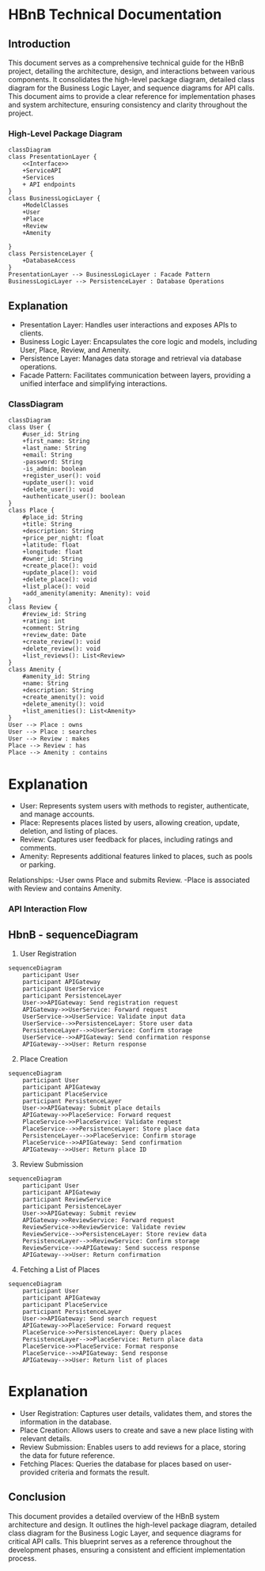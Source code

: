 # HBnB Technical Documentation

## Introduction

This document serves as a comprehensive technical guide for the HBnB project, detailing the architecture, design, and interactions between various components. It consolidates the high-level package diagram, detailed class diagram for the Business Logic Layer, and sequence diagrams for API calls. This document aims to provide a clear reference for implementation phases and system architecture, ensuring consistency and clarity throughout the project.

### High-Level Package Diagram

```mermaid
classDiagram
class PresentationLayer {
    <<Interface>>
    +ServiceAPI
    +Services
    + API endpoints
}
class BusinessLogicLayer {
    +ModelClasses
    +User
    +Place
    +Review
    +Amenity

}
class PersistenceLayer {
    +DatabaseAccess
}
PresentationLayer --> BusinessLogicLayer : Facade Pattern
BusinessLogicLayer --> PersistenceLayer : Database Operations
```

## Explanation

- Presentation Layer: Handles user interactions and exposes APIs to clients.
- Business Logic Layer: Encapsulates the core logic and models, including User, Place, Review, and Amenity.
- Persistence Layer: Manages data storage and retrieval via database operations.
- Facade Pattern: Facilitates communication between layers, providing a unified interface and simplifying interactions.

### ClassDiagram

```mermaid
classDiagram
class User {
    #user_id: String
    +first_name: String
    +last_name: String
    +email: String
    -password: String
    -is_admin: boolean
    +register_user(): void
    +update_user(): void
    +delete_user(): void
    +authenticate_user(): boolean
}
class Place {
    #place_id: String
    +title: String
    +description: String
    +price_per_night: float
    +latitude: float
    +longitude: float
    #owner_id: String
    +create_place(): void
    +update_place(): void
    +delete_place(): void
    +list_place(): void
    +add_amenity(amenity: Amenity): void
}
class Review {
    #review_id: String
    +rating: int
    +comment: String
    +review_date: Date
    +create_review(): void
    +delete_review(): void
    +list_reviews(): List<Review>
}
class Amenity {
    #amenity_id: String
    +name: String
    +description: String
    +create_amenity(): void
    +delete_amenity(): void
    +list_amenities(): List<Amenity>
}
User --> Place : owns
User --> Place : searches
User --> Review : makes
Place --> Review : has
Place --> Amenity : contains
```

# Explanation

- User: Represents system users with methods to register, authenticate, and manage accounts.
- Place: Represents places listed by users, allowing creation, update, deletion, and listing of places.
- Review: Captures user feedback for places, including ratings and comments.
- Amenity: Represents additional features linked to places, such as pools or parking.

Relationships:
-User owns Place and submits Review.
-Place is associated with Review and contains Amenity.

### API Interaction Flow
## HbnB - sequenceDiagram

1. User Registration
```mermaid
sequenceDiagram
    participant User
    participant APIGateway
    participant UserService
    participant PersistenceLayer
    User->>APIGateway: Send registration request
    APIGateway->>UserService: Forward request
    UserService->>UserService: Validate input data
    UserService-->>PersistenceLayer: Store user data
    PersistenceLayer-->>UserService: Confirm storage
    UserService-->>APIGateway: Send confirmation response
    APIGateway-->>User: Return response
```

2. Place Creation
```mermaid
sequenceDiagram
    participant User
    participant APIGateway
    participant PlaceService
    participant PersistenceLayer
    User->>APIGateway: Submit place details
    APIGateway->>PlaceService: Forward request
    PlaceService->>PlaceService: Validate request
    PlaceService-->>PersistenceLayer: Store place data
    PersistenceLayer-->>PlaceService: Confirm storage
    PlaceService-->>APIGateway: Send confirmation
    APIGateway-->>User: Return place ID
```

3. Review Submission
```mermaid
sequenceDiagram
    participant User
    participant APIGateway
    participant ReviewService
    participant PersistenceLayer
    User->>APIGateway: Submit review
    APIGateway->>ReviewService: Forward request
    ReviewService->>ReviewService: Validate review
    ReviewService-->>PersistenceLayer: Store review data
    PersistenceLayer-->>ReviewService: Confirm storage
    ReviewService-->>APIGateway: Send success response
    APIGateway-->>User: Return confirmation
```

4. Fetching a List of Places
```mermaid
sequenceDiagram
    participant User
    participant APIGateway
    participant PlaceService
    participant PersistenceLayer
    User->>APIGateway: Send search request
    APIGateway->>PlaceService: Forward request
    PlaceService->>PersistenceLayer: Query places
    PersistenceLayer-->>PlaceService: Return place data
    PlaceService->>PlaceService: Format response
    PlaceService-->>APIGateway: Send response
    APIGateway-->>User: Return list of places
```

# Explanation

- User Registration: Captures user details, validates them, and stores the information in the database.
- Place Creation: Allows users to create and save a new place listing with relevant details.
- Review Submission: Enables users to add reviews for a place, storing the data for future reference.
- Fetching Places: Queries the database for places based on user-provided criteria and formats the result.

## Conclusion

This document provides a detailed overview of the HBnB system architecture and design. It outlines the high-level package diagram, detailed class diagram for the Business Logic Layer, and sequence diagrams for critical API calls. This blueprint serves as a reference throughout the development phases, ensuring a consistent and efficient implementation process.
